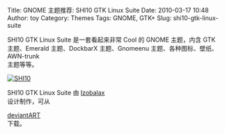Title: GNOME 主题推荐: SHI10 GTK Linux Suite
Date: 2010-03-17 10:48
Author: toy
Category: Themes
Tags: GNOME, GTK+
Slug: shi10-gtk-linux-suite

SHI10 GTK Linux Suite 是一套看起来非常 Cool 的 GNOME 主题，内含 GTK  
主题、Emerald 主题、DockbarX 主题、Gnomeenu 主题、各种图标、壁纸、
AWN-trunk  
主题等等。

[![SHI10](http://i.linuxtoy.org/images/2010/03/SHI10\_GTK\_Linux\_Suite-thumb.png)](http://i.linuxtoy.org/images/2010/03/SHI10\_GTK\_Linux\_Suite.png)

SHI10 GTK Linux Suite 由 [Izobalax](http://izobalax.deviantart.com/)  
设计制作，可从  

[deviantART](http://izobalax.deviantart.com/art/SHI10-GTK-Linux-Suite-157505693)  
下载。
